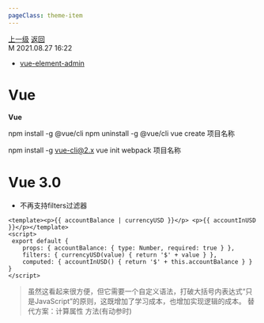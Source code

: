 ```yaml
---
pageClass: theme-item
---
```

<div class="extend-header">
    <div class="info">
        <div class="record">
            <a class="back" href="./">上一级</a>
            <a class="back" href="./">返回</a>
        </div>        
        <div class="mini">
            <span>M 2021.08.27 16:22</span>
        </div>
    </div>
    <div class="content"><div class="custom-block children"><ul></ul></div><div class="custom-block links">
<ul class="desc">
<li><a href="vue/vue-element-admin/index">vue-element-admin</a></li>
</ul>
</div></div>
</div>
<div class="content-header">
<h1>Vue</h1><strong>Vue</strong>
</div>
<div class="static-content">






npm install -g @vue/cli
npm uninstall -g @vue/cli
vue create 项目名称

npm install -g vue-cli@2.x
vue init webpack 项目名称


# Vue 3.0
- 不再支持filters过滤器
```vue
<template><p>{{ accountBalance | currencyUSD }}</p> <p>{{ accountInUSD }}</p></template> 
<script>
 export default { 
    props: { accountBalance: { type: Number, required: true } },
    filters: { currencyUSD(value) { return '$' + value } },
    computed: { accountInUSD() { return '$' + this.accountBalance } }
}
</script>
```
> 虽然这看起来很方便，但它需要一个自定义语法，打破大括号内表达式“只是JavaScript”的原则，这既增加了学习成本，也增加实现逻辑的成本。
> 替代方案：计算属性 方法(有动参时)

</div>